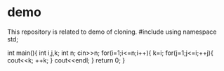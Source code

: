 # demo
This repository is related to demo of cloning.
#include<iostream>
using namespace std;

int main(){
  int i,j,k;
  int n;
  cin>>n;
  for(i=1;i<=n;i++){
      k=i;
      for(j=1;j<=i;++j){
          cout<<k;
          ++k;
      }
      cout<<endl;
  }
  return 0;
}
